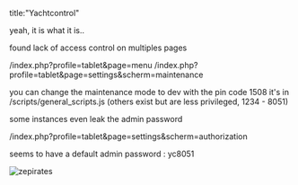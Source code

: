 title:"Yachtcontrol"

yeah, it is what it is..

found lack of access control on multiples pages

/index.php?profile=tablet&page=menu
/index.php?profile=tablet&page=settings&scherm=maintenance

you can change the maintenance mode to dev with the pin code 1508 it's in /scripts/general_scripts.js (others exist but are less privileged, 1234 - 8051)

some instances even leak the admin password

/index.php?profile=tablet&page=settings&scherm=authorization

seems to have a default admin password : yc8051

![zepirates](https://media1.giphy.com/media/TE3ZlXmfr5psI/giphy.gif)
